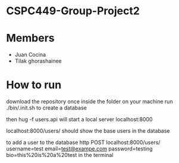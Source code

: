 # CSPC449-Group-Project2

# Members
- Juan Cocina
- Tilak ghorashainee

# How to run
download the repository
once inside the folder on your machine run ./bin/.init.sh to create a database

then hug -f users.api will start a local server
localhost:8000

localhost:8000/users/ should show the base users
in the database

to add a user to the database
http POST localhost:8000/users/ username=test email=test@exampe.com password=testing bio=this%20is%20a%20test
in the terminal